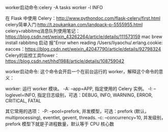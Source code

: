 worker启动命令:celery -A tasks worker -l INFO

在 Flask 中使用 Celery：http://www.pythondoc.com/flask-celery/first.html
celery简单入门:http://t.zoukankan.com/landpack-p-5555955.html
celery+rabbitmq消息队列使用笔记：https://blog.csdn.net/weixin_43262264/article/details/111573159
mac brew install rabbitmq 启动 报"Error when reading /Users/liyaochu/.erlang.cookie: eacces：https://blog.csdn.net/weixin_42047790/article/details/92798324
Celery的监控工具flower：https://blog.csdn.net/hhd1988/article/details/108759042

worker启动命令:
这个命令会开启一个在前台运行的 worker，解释这个命令的意义：

worker: 运行 worker 模块。
-A: –app=APP, 指定使用的 Celery 实例。
-l: –loglevel=INFO, 指定日志级别，可选：DEBUG, INFO, WARNING, ERROR, CRITICAL, FATAL

其它常用的选项：
-P: –pool=prefork, 并发模型，可选：prefork (默认，multiprocessing), eventlet, gevent, threads.
-c: –concurrency=10, 并发级别，prefork 模型下就是子进程数量，默认等于 CPU 核心数

